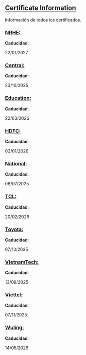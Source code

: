 ## [Certificate Information](accent://)

Información de todos los certificados.

### [NRHE:](accent://)

**Caducidad**:

22/01/2027

### [Central:](accent://)

**Caducidad**: 

23/10/2025

### [Education:](accent://)

**Caducidad**: 

22/03/2026

### [HDFC:](accent://)

**Caducidad**: 

03/01/2026

### [National:](accent://)

**Caducidad**: 

08/07/2025

### [TCL:](accent://)

**Caducidad**: 

20/02/2026

### [Toyota:](accent://)

**Caducidad**: 

07/10/2025

### [VietnamTech:](accent://)

**Caducidad**: 

13/09/2025

### [Viettel:](accent://)

**Caducidad**: 

07/11/2025

### [Wuling:](accent://)

**Caducidad**: 

14/05/2026
